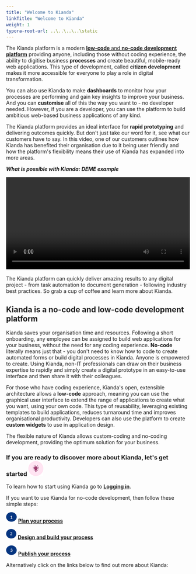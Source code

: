 ```yaml
---
title: "Welcome to Kianda"
linkTitle: "Welcome to Kianda"
weight: 1
typora-root-url: ..\..\..\..\static
---
```


The Kianda platform is a modern [**low-code** and **no-code** **development platform**](#kianda-is-a-no-code-and-low-code-development-platform) providing anyone, including those without coding experience, the ability to digitise business **processes** and create beautiful, mobile-ready web applications. This type of development, called **citizen development** makes it more accessible for everyone to play a role in digital transformation. 

You can also use Kianda to make **dashboards** to monitor how your processes are performing and gain key insights to improve your business. And you can **customise** all of this the way you want to - no developer needed. However, if you are a developer, you can use the platform to build ambitious web-based business applications of any kind. 

The Kianda platform provides an ideal interface for **rapid prototyping** and delivering outcomes quickly. But don't just take our word for it, see what our customers have to say. In this video, one of our customers outlines how Kianda has benefited their organisation due to it being user friendly and how the platform's flexibility means their use of Kianda has expanded into more areas.

***What is possible with Kianda: DEME example***

<video width="100%" style="width:100%" controls>
    <source src="/videos/deme_narration.mp4">
    Your browser does not support the video tag.
    </source>
</video>




The Kianda platform can quickly deliver amazing results to any digital project - from task automation to document generation - following industry best practices. So grab a cup of coffee and learn more about Kianda.

## Kianda is a no-code and low-code development platform

Kianda saves your organisation time and resources. Following a short onboarding, any employee can be assigned to build web applications for your business, without the need for any coding experience. **No-code** literally means just that - you don't need to know how to code to create automated forms or build digital processes in Kianda. Anyone is empowered to create. Using Kianda, non-IT professionals can draw on their business expertise to rapidly and simply create a digital prototype in an easy-to-use interface and then share it with their colleagues. 

For those who have coding experience, Kianda's open, extensible architecture allows a **low-code** approach, meaning you can use the graphical user interface to extend the range of applications to create what you want, using your own code. This type of reusability, leveraging existing templates to build applications, reduces turnaround time and improves organisational productivity. Developers can also use the platform to create **custom widgets** to use in application design. 

The flexible nature of Kianda allows custom-coding and no-coding development, providing the optimum solution for your business.




### **If you are ready to discover more about Kianda, let's get started**  ![Idea icon](/images/18.png) 

To learn how to start using Kianda go to [**Logging in**](/docs/getting-started/logging-in/).

If you want to use Kianda for no-code development, then follow these simple steps:

![1](/images/one.png)  [**Plan your process**](/docs/getting-started/create-first-process/plan-your-process/) 

![2](/images/two.png)  [**Design and build your process**](/docs/getting-started/create-first-process/design-and-build/)

![3](/images/three.png)  [**Publish your process**](/docs/getting-started/create-first-process/publish-your-process/)



Alternatively click on the links below to find out more about Kianda:



